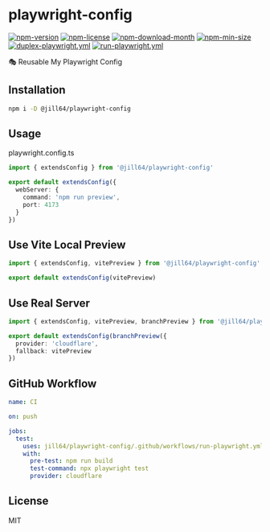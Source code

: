 <!----- BEGIN GHOST DOCS HEADER ----->

# playwright-config

<!----- BEGIN GHOST DOCS BADGES -----><a href="https://npmjs.com/package/@jill64/playwright-config"><img src="https://img.shields.io/npm/v/@jill64/playwright-config" alt="npm-version" /></a> <a href="https://npmjs.com/package/@jill64/playwright-config"><img src="https://img.shields.io/npm/l/@jill64/playwright-config" alt="npm-license" /></a> <a href="https://npmjs.com/package/@jill64/playwright-config"><img src="https://img.shields.io/npm/dm/@jill64/playwright-config" alt="npm-download-month" /></a> <a href="https://npmjs.com/package/@jill64/playwright-config"><img src="https://img.shields.io/bundlephobia/min/@jill64/playwright-config" alt="npm-min-size" /></a> <a href="https://github.com/jill64/playwright-config/actions/workflows/duplex-playwright.yml"><img src="https://github.com/jill64/playwright-config/actions/workflows/duplex-playwright.yml/badge.svg" alt="duplex-playwright.yml" /></a> <a href="https://github.com/jill64/playwright-config/actions/workflows/run-playwright.yml"><img src="https://github.com/jill64/playwright-config/actions/workflows/run-playwright.yml/badge.svg" alt="run-playwright.yml" /></a><!----- END GHOST DOCS BADGES ----->

🎭 Reusable My Playwright Config

<!----- END GHOST DOCS HEADER ----->

## Installation

```sh
npm i -D @jill64/playwright-config
```

## Usage

playwright.config.ts

```ts
import { extendsConfig } from '@jill64/playwright-config'

export default extendsConfig({
  webServer: {
    command: 'npm run preview',
    port: 4173
  }
})
```

## Use Vite Local Preview

```ts
import { extendsConfig, vitePreview } from '@jill64/playwright-config'

export default extendsConfig(vitePreview)
```

## Use Real Server

```ts
import { extendsConfig, vitePreview, branchPreview } from '@jill64/playwright-config'

export default extendsConfig(branchPreview({
  provider: 'cloudflare',
  fallback: vitePreview
})
```

## GitHub Workflow

```yml
name: CI

on: push

jobs:
  test:
    uses: jill64/playwright-config/.github/workflows/run-playwright.yml@v2.1.0
    with:
      pre-test: npm run build
      test-command: npx playwright test
      provider: cloudflare
```

<!----- BEGIN GHOST DOCS FOOTER ----->

## License

MIT

<!----- END GHOST DOCS FOOTER ----->
